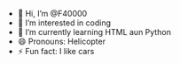 - 👋 Hi, I’m @F40000
- 👀 I’m interested in coding 
- 🌱 I’m currently learning HTML aun Python
- 😄 Pronouns: Helicopter
- ⚡ Fun fact: I like cars

<!---
F40000/F40000 is a ✨ special ✨ repository because its `README.md` (this file) appears on your GitHub profile.
You can click the Preview link to take a look at your changes.
--->
